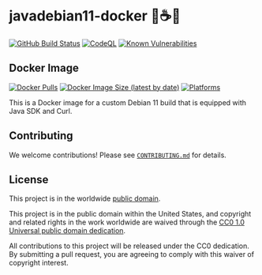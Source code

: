 # javadebian11-docker 🍥☕🐳 #

[![GitHub Build Status](https://github.com/cisagov/javadebian11-docker/workflows/build/badge.svg)](https://github.com/cisagov/javadebian11-docker/actions/workflows/build.yml)
[![CodeQL](https://github.com/cisagov/javadebian11-docker/workflows/CodeQL/badge.svg)](https://github.com/cisagov/javadebian11-docker/actions/workflows/codeql-analysis.yml)
[![Known Vulnerabilities](https://snyk.io/test/github/cisagov/javadebian11-docker/badge.svg)](https://snyk.io/test/github/cisagov/javadebian11-docker)

## Docker Image ##

[![Docker Pulls](https://img.shields.io/docker/pulls/cisagov/example)](https://hub.docker.com/r/cisagov/example)
[![Docker Image Size (latest by date)](https://img.shields.io/docker/image-size/cisagov/example)](https://hub.docker.com/r/cisagov/example)
[![Platforms](https://img.shields.io/badge/platforms-amd64%20%7C%20arm%2Fv6%20%7C%20arm%2Fv7%20%7C%20arm64%20%7C%20ppc64le%20%7C%20s390x-blue)](https://hub.docker.com/r/cisagov/javadebian11-docker/tags)

This is a Docker image for a custom Debian 11 build that is equipped with 
Java SDK and Curl. 

## Contributing ##

We welcome contributions!  Please see [`CONTRIBUTING.md`](CONTRIBUTING.md) for
details.

## License ##

This project is in the worldwide [public domain](LICENSE).

This project is in the public domain within the United States, and
copyright and related rights in the work worldwide are waived through
the [CC0 1.0 Universal public domain
dedication](https://creativecommons.org/publicdomain/zero/1.0/).

All contributions to this project will be released under the CC0
dedication. By submitting a pull request, you are agreeing to comply
with this waiver of copyright interest.
